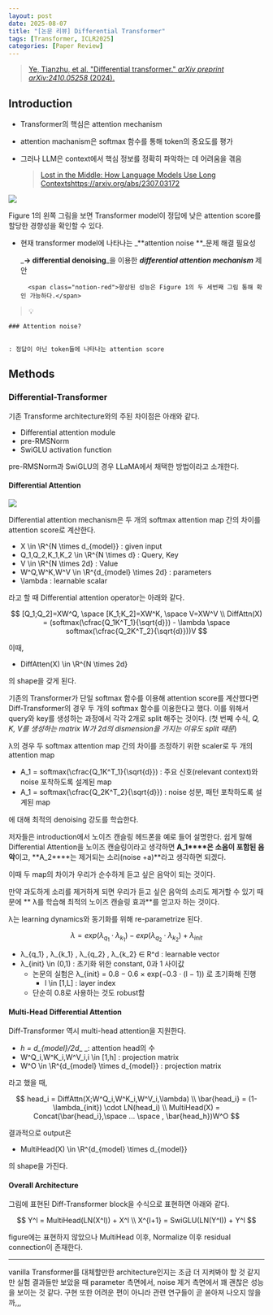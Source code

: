 ```yaml
---
layout: post
date: 2025-08-07
title: "[논문 리뷰] Differential Transformer"
tags: [Transformer, ICLR2025]
categories: [Paper Review]
---
```


> [Ye, Tianzhu, et al. "Differential transformer." ](https://arxiv.org/abs/2410.05258)[_arXiv preprint arXiv:2410.05258_](https://arxiv.org/abs/2410.05258)[ (2024).](https://arxiv.org/abs/2410.05258)



## Introduction

- Transformer의 핵심은 attention mechanism
- attention machanism은 softmax 함수를 통해 token의 중요도를 평가
- 그러나 LLM은 context에서 핵심 정보를 정확히 파악하는 데 어려움을 겪음

	> [Lost in the Middle: How Language Models Use Long Contextshttps://arxiv.org/abs/2307.03172](https://arxiv.org/abs/2307.03172)


![](https://prod-files-secure.s3.us-west-2.amazonaws.com/542b861c-36a8-4051-84e5-8804b6728dba/9083ea56-691a-4752-ae26-47f403431ac8/image.png?X-Amz-Algorithm=AWS4-HMAC-SHA256&X-Amz-Content-Sha256=UNSIGNED-PAYLOAD&X-Amz-Credential=ASIAZI2LB466RD6IKSRY%2F20250820%2Fus-west-2%2Fs3%2Faws4_request&X-Amz-Date=20250820T033338Z&X-Amz-Expires=3600&X-Amz-Security-Token=IQoJb3JpZ2luX2VjEIH%2F%2F%2F%2F%2F%2F%2F%2F%2F%2FwEaCXVzLXdlc3QtMiJGMEQCIBHgcQutHFyJgBQWKt4IG2%2FNmlzmmkjrodhNX2Zv0R86AiB95jcwViIqkuPqhIp9goFf53I1OzYIIGT10oFJyBESdiqIBAjK%2F%2F%2F%2F%2F%2F%2F%2F%2F%2F8BEAAaDDYzNzQyMzE4MzgwNSIMbWJWQwCaTh%2B1ZCQBKtwDlJJYK0N9GQSdq5A8iM9G6fI4KTnoUo99obKWdlE%2BDsOZUlAJyH8N7GhRlyI7JsNEATaoKjru7c90z8R4Bl3XlBByYEbA1hiDldCshd4sRRvEOzBzEykIBilHJAPWRj%2FPyFP3nrVOtbDblszcwNFLcvg6wYjj8YmqWZJbiEDl5ZBfZ4i%2FX0Ne%2F3sj9auhPZ8o0epfr3NEQdHYn%2BVv%2FzaRSgZTqwpx3t4OAqWKz1ovQOdlseuw8CKCmCU27QGJBkwdTK783hamY3nOQhYVYwBBbmwp8jk3GG%2BOzw5qk4kPZGDVLpZU1aBcvLP5cmz%2BWtGUNucIJyqKl9CO6%2FbCTSAb%2BBLZ6TDu%2BvBrbbg8NTrre3dxAP30jDnQHC%2BaJl5S0DBpQ5UXo%2Fa1etEMhuQ%2FtaL66Jq%2BgYu4apuqcQ7E7gkKRTtIq6zJuQGdzDR3mBN2Rjcn7AEp7wCizOffADXnr5pCUQQBCpBrCJDh7ntd8gY%2B5wUSXWq0PQ4V1fab%2F5Swe%2FZN7Doh7A7wKEWukgJBT2umrEqMczpIOPrJwkKtyWv0BoU3Fjjwa%2BFLbVwmOn7hrft8xKbcyXvbRo%2B0iyCodTvIueSrqDMOTeELxhte7I3tuciFE1GuatXdY161IGAwlb2UxQY6pgGJ%2FYvPDxG7A4B31zZKDZlbd%2BmRoAfYoxvZtbvhDpbnEvXa8M8hN0Ve%2BuTAbIymWrCRg9oncDUg1yPsUw%2BoWN0UZj6BPAprZyLXAm0yn9mikHUpGGhdg%2FigAcXgWnm1LGMK82jpgqjyKTMLWGp6bRGJHDX5Nm87Cnm1gBgm2iD3ZtG14e%2FkesVLdRE4SKHFT%2BG223l70vckUHcPY5KLmWfWh8bj2suz&X-Amz-Signature=4cc8605d36a5d070cb906392f275bc959735ee805c33831ee197a0eff899d5a7&X-Amz-SignedHeaders=host&x-amz-checksum-mode=ENABLED&x-id=GetObject)


Figure 1의 왼쪽 그림을 보면 Transformer model이 정답에 낮은 attention score를 할당한 경향성을 확인할 수 있다.

- 현재 transformer model에 나타나는 _**attention noise **_문제 해결 필요성

	_**→ differential denoising**_을 이용한 _**differential attention mechanism**_ 제안


		<span class="notion-red">향상된 성능은 Figure 1의 두 세번째 그림 통해 확인 가능하다.</span>


> 💡 


	### Attention noise?


	: 정답이 아닌 token들에 나타나는 attention score



## Methods



### Differential-Transformer


기존 Transforme architecture와의 주된 차이점은 아래와 같다.

- Differential attention module
- pre-RMSNorm
- SwiGLU activation function

pre-RMSNorm과 SwiGLU의 경우 LLaMA에서 채택한 방법이라고 소개한다.



#### Differential Attention


![](https://prod-files-secure.s3.us-west-2.amazonaws.com/542b861c-36a8-4051-84e5-8804b6728dba/116d70b2-1963-4810-9167-f4c7d8a06e8f/image.png?X-Amz-Algorithm=AWS4-HMAC-SHA256&X-Amz-Content-Sha256=UNSIGNED-PAYLOAD&X-Amz-Credential=ASIAZI2LB466RD6IKSRY%2F20250820%2Fus-west-2%2Fs3%2Faws4_request&X-Amz-Date=20250820T033338Z&X-Amz-Expires=3600&X-Amz-Security-Token=IQoJb3JpZ2luX2VjEIH%2F%2F%2F%2F%2F%2F%2F%2F%2F%2FwEaCXVzLXdlc3QtMiJGMEQCIBHgcQutHFyJgBQWKt4IG2%2FNmlzmmkjrodhNX2Zv0R86AiB95jcwViIqkuPqhIp9goFf53I1OzYIIGT10oFJyBESdiqIBAjK%2F%2F%2F%2F%2F%2F%2F%2F%2F%2F8BEAAaDDYzNzQyMzE4MzgwNSIMbWJWQwCaTh%2B1ZCQBKtwDlJJYK0N9GQSdq5A8iM9G6fI4KTnoUo99obKWdlE%2BDsOZUlAJyH8N7GhRlyI7JsNEATaoKjru7c90z8R4Bl3XlBByYEbA1hiDldCshd4sRRvEOzBzEykIBilHJAPWRj%2FPyFP3nrVOtbDblszcwNFLcvg6wYjj8YmqWZJbiEDl5ZBfZ4i%2FX0Ne%2F3sj9auhPZ8o0epfr3NEQdHYn%2BVv%2FzaRSgZTqwpx3t4OAqWKz1ovQOdlseuw8CKCmCU27QGJBkwdTK783hamY3nOQhYVYwBBbmwp8jk3GG%2BOzw5qk4kPZGDVLpZU1aBcvLP5cmz%2BWtGUNucIJyqKl9CO6%2FbCTSAb%2BBLZ6TDu%2BvBrbbg8NTrre3dxAP30jDnQHC%2BaJl5S0DBpQ5UXo%2Fa1etEMhuQ%2FtaL66Jq%2BgYu4apuqcQ7E7gkKRTtIq6zJuQGdzDR3mBN2Rjcn7AEp7wCizOffADXnr5pCUQQBCpBrCJDh7ntd8gY%2B5wUSXWq0PQ4V1fab%2F5Swe%2FZN7Doh7A7wKEWukgJBT2umrEqMczpIOPrJwkKtyWv0BoU3Fjjwa%2BFLbVwmOn7hrft8xKbcyXvbRo%2B0iyCodTvIueSrqDMOTeELxhte7I3tuciFE1GuatXdY161IGAwlb2UxQY6pgGJ%2FYvPDxG7A4B31zZKDZlbd%2BmRoAfYoxvZtbvhDpbnEvXa8M8hN0Ve%2BuTAbIymWrCRg9oncDUg1yPsUw%2BoWN0UZj6BPAprZyLXAm0yn9mikHUpGGhdg%2FigAcXgWnm1LGMK82jpgqjyKTMLWGp6bRGJHDX5Nm87Cnm1gBgm2iD3ZtG14e%2FkesVLdRE4SKHFT%2BG223l70vckUHcPY5KLmWfWh8bj2suz&X-Amz-Signature=0fe2df10e452759073792bc43ecaa693e6cd24594c6f0c09afd49b0ca49e3457&X-Amz-SignedHeaders=host&x-amz-checksum-mode=ENABLED&x-id=GetObject)


Differential attention mechanism은 두 개의 softmax attention map 간의 차이를 attention score로 계산한다.

- X \in \R^{N \times d\_{model}} : given input
- Q\_1,Q\_2,K\_1,K\_2 \in \R^{N \times d} : Query, Key
- V \in \R^{N \times 2d} : Value
- W^Q,W^K,W^V \in \R^{d\_{model} \times 2d} : parameters
- \lambda : learnable scalar

라고 할 때 Differential attention operator는 아래와 같다.


$$
[Q_1;Q_2]=XW^Q, \space [K_1;K_2]=XW^K, \space V=XW^V \\
DiffAttn(X) = (softmax(\cfrac{Q_1K^T_1}{\sqrt{d}}) - \lambda \space softmax(\cfrac{Q_2K^T_2}{\sqrt{d}}))V
$$


이때,

- DiffAtten(X) \in \R^{N \times 2d}

의 shape을 갖게 된다.


기존의 Transformer가 단일 softmax 함수를 이용해 attention score를 계산했다면 Diff-Transformer의 경우 두 개의 softmax 함수를 이용한다고 했다. 이를 위해서 query와 key를 생성하는 과정에서 각각 2개로 split 해주는 것이다. <span class="notion-red">(첫 번째 수식, </span><span class="notion-red">_Q, K, V를 생성하는 matrix W가 2d의 dismension을 가지는 이유도 split 때문_</span><span class="notion-red">)</span>


 λ의 경우 두 softmax attention map 간의 차이를 조정하기 위한 scaler로 두 개의 attention map

- A\_1 = softmax(\cfrac{Q\_1K^T\_1}{\sqrt{d}}) : 주요 신호(relevant context)와 noise 포착하도록 설계된 map
- A\_1 = softmax(\cfrac{Q\_2K^T\_2}{\sqrt{d}}) : noise 성분, 패턴 포착하도록 설계된 map 

에 대해 최적의 denoising 강도를 학습한다.


저자들은 introduction에서 노이즈 캔슬링 헤드폰을 예로 들어 설명한다. 쉽게 말해 Differential Attention을 노이즈 캔슬링이라고 생각하면 **A\_1****은 소음이 포함된 음악**이고, **A\_2****는 제거되는 소리(noise +a)**라고 생각하면 되겠다. 


이때 두 map의 차이가 우리가 순수하게 듣고 싶은 음악이 되는 것이다. 


만약 과도하게 소리를 제거하게 되면 우리가 듣고 싶은 음악의 소리도 제거할 수 있기 때문에 ** λ를 학습해 최적의 노이즈 캔슬링 효과**를 얻고자 하는 것이다.


λ는 learning dynamics와 동기화를 위해 re-parametrize 된다.


$$
\lambda = exp(\lambda_{q_1} \cdot \lambda_{k_1}) - exp(\lambda_{q_2} \cdot \lambda_{k_2}) + \lambda_{init}
$$

- λ\_{q\_1} , λ\_{k\_1} , λ\_{q\_2} , λ\_{k\_2} ∈ R^d : learnable vector
- λ\_{init} \in (0,1) : 초기화 위한 constant, 0과 1 사이값
	- 논문의 실험은 λ\_{init} = 0.8 − 0.6 × exp(−0.3 · (l − 1)) 로 초기화해 진행
		- l \in [1,L] : layer index
	- 단순히 0.8로 사용하는 것도 robust함


#### **Multi-Head Differential Attention**


Diff-Transformer 역시 multi-head attention을 지원한다.

- _h = d\_{model}/2d__ _: attention head의 수
- W^Q\_i,W^K\_i,W^V\_i,i \in [1,h] : projection matrix
- W^O \in \R^{d\_{model} \times d\_{model}} : projection matrix

라고 했을 때,


$$
head_i = DiffAttn(X;W^Q_i,W^K_i,W^V_i,\lambda) \\
\bar{head_i} = (1-\lambda_{init}) \cdot LN(head_i) \\
MultiHead(X) = Concat(\bar{head_i},\space ... \space , \bar{head_h})W^O
$$


결과적으로 output은

- MultiHead(X) \in \R^{d\_{model} \times d\_{model}}

의 shape을 가진다.



#### Overall Architecture


그림에 표현된 Diff-Transformer block을 수식으로 표현하면 아래와 같다.


$$
Y^l = MultiHead(LN(X^l)) + X^l \\
X^{l+1} = SwiGLU(LN(Y^l)) + Y^l
$$


figure에는 표현하지 않았으나 MultiHead 이후, Normalize 이후 residual connection이 존재한다.


---


vanilla Transformer를 대체할만한 architecture인지는 조금 더 지켜봐야 할 것 같지만 실험 결과들만 보았을 때 parameter 측면에서, noise 제거 측면에서 꽤 괜찮은 성능을 보이는 것 같다. 구현 또한 어려운 편이 아니라 관련 연구들이 곧 쏟아져 나오지 않을까,,,

